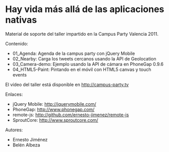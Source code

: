 # Hay vida más allá de las aplicaciones nativas

Material de soporte del taller impartido en la Campus Party Valencia 2011.

Contenido:

  * 01_Agenda: Agenda de la campus party con jQuery Mobile
  * 02_Nearby: Carga los tweets cercanos usando la API de Geolocation
  * 03_Camera-demo: Ejemplo usando la API de cámara en PhoneGap 0.9.6
  * 04_HTML5-Paint: Pintando en el móvil con HTML5 canvas y touch events

El vídeo del taller está disponible en http://campus-party.tv

Enlaces:

  * jQuery Mobile: http://jquerymobile.com/
  * PhoneGap: http://www.phonegap.com/
  * remote-js: http://github.com/ernesto-jimenez/remote-js
  * SproutCore: http://www.sproutcore.com/

Autores:

  * Ernesto Jiménez
  * Belén Albeza